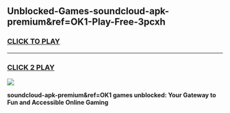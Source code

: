 
## Unblocked-Games-soundcloud-apk-premium&ref=OK1-Play-Free-3pcxh
<h3>
<a href="https://premium76.site?title=soundcloud-apk-premium&ref=OK1&ref=10A">CLICK TO PLAY</a></h3>
<hr>

<h3>
<a href="https://premium76.site?title=soundcloud-apk-premium&ref=OK1&ref=10A">CLICK 2 PLAY</a>
  
</h3>

<a href="https://premium76.site?title=soundcloud-apk-premium&ref=OK1&ref=10A"><img src="https://clearcache.store/games.png"></a>


**soundcloud-apk-premium&ref=OK1 games unblocked: Your Gateway to Fun and Accessible Online Gaming**
